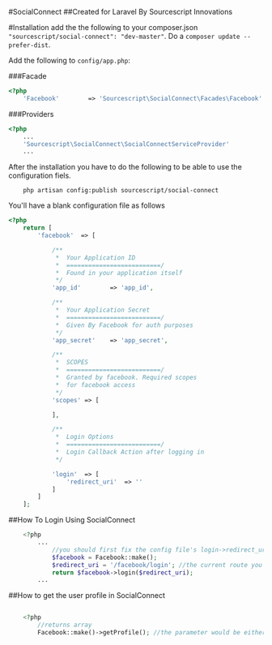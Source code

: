 #SocialConnect
##Created for Laravel By Sourcescript Innovations

#Installation
add the the following to your composer.json `"sourcescript/social-connect": "dev-master"`.  Do a `composer update --prefer-dist`.

Add the following to `config/app.php`:

###Facade
```php
<?php
	'Facebook'		  => 'Sourcescript\SocialConnect\Facades\Facebook'

```

###Providers
```php
<?php
	...
	'Sourcescript\SocialConnect\SocialConnectServiceProvider'
	...
```


After the installation you have to do the following to be able to use the configuration fiels.

```
	php artisan config:publish sourcescript/social-connect
```

You'll have a blank configuration file as follows
```php
<?php
	return [
		'facebook' 	=> [

			/**
			 *  Your Application ID
			 *  ==========================/
			 *  Found in your application itself
			 */
			'app_id'		=> 'app_id',

			/**
			 *  Your Application Secret
			 *  ==========================/
			 *  Given By Facebook for auth purposes
			 */
			'app_secret'	=> 'app_secret',

			/**
			 *  SCOPES
			 *  ==========================/
			 *  Granted by facebook. Required scopes 
			 *  for facebook access
			 */
			'scopes' => [

			],

			/**
			 *  Login Options
			 *  ==========================/
			 *  Login Callback Action after logging in
			 */

			'login'  => [
				'redirect_uri' 	=> ''
			]
		]
	];
```

##How To Login Using SocialConnect

```php
	<?php 
		...
			//you should first fix the config file's login->redirect_uri to point to your callback function (That's where the script will go when the login function is all finished)
			$facebook = Facebook::make();
			$redirect_uri = '/facebook/login'; //the current route you want to point the login script
			return $facebook->login($redirect_uri); 
		...
```

##How to get the user profile in SocialConnect
```php

	<?php
		//returns array
		Facebook::make()->getProfile(); //the parameter would be either 'me' (current user logged in) or any valid facebook username or ID
```

